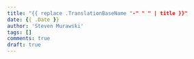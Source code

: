 ```yaml
---
title: "{{ replace .TranslationBaseName "-" " " | title }}"
date: {{ .Date }}
author: 'Steven Murawski'
tags: []
comments: true
draft: true
---
```

